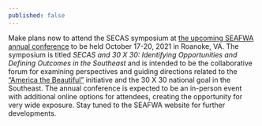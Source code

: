 ```yaml
---
published: false
---
```

Make plans now to attend the SECAS symposium at [the upcoming SEAFWA annual conference](http://www.seafwa.org/conference/overview/) to be held October 17-20, 2021 in Roanoke, VA. The symposium is titled _SECAS and 30 X 30: Identifying Opportunities and Defining Outcomes in the Southeast_ and is intended to be the collaborative forum for examining perspectives and guiding directions related to the [“America the Beautiful”](https://www.doi.gov/pressreleases/biden-harris-administration-outlines-america-beautiful-initiative) initiative and the 30 X 30 national goal in the Southeast. The annual conference is expected to be an in-person event with additional online options for attendees, creating the opportunity for very wide exposure. Stay tuned to the SEAFWA website for further developments.
